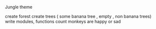 
Jungle theme

create forest
create trees  ( some banana tree , empty , non banana trees)
write modules, functions 
count monkeys are happy or sad
